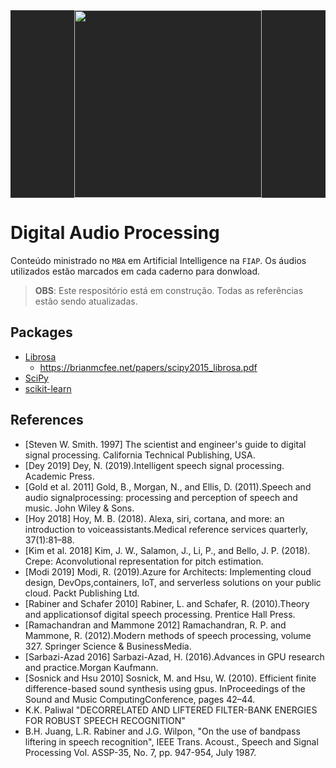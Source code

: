 <div style="background-color:#262626; text-align: center;">
<img src="https://fiapfunctions.blob.core.windows.net/datasets/capa.png" style="width: 300px;">
</div>


# Digital Audio Processing

Conteúdo ministrado no `MBA` em Artificial Intelligence na `FIAP`. Os áudios utilizados estão marcados em cada caderno para donwload.

> **OBS**: Este respositório está em construção. Todas as referências estão sendo atualizadas.

## Packages

* [Librosa](https://librosa.org/)
    * https://brianmcfee.net/papers/scipy2015_librosa.pdf
* [SciPy](https://www.scipy.org/)
* [scikit-learn](https://scikit-learn.org/stable/)

## References

* [Steven W. Smith. 1997] The scientist and engineer's guide to digital signal processing. California Technical Publishing, USA.
* [Dey 2019]  Dey, N. (2019).Intelligent speech signal processing. Academic Press.
* [Gold et al. 2011]  Gold, B., Morgan, N., and Ellis, D. (2011).Speech and audio signalprocessing: processing and perception of speech and music. John Wiley & Sons.
* [Hoy 2018]  Hoy, M. B. (2018).  Alexa, siri, cortana, and more:  an introduction to voiceassistants.Medical reference services quarterly, 37(1):81–88.
* [Kim et al. 2018]  Kim,  J.  W.,  Salamon,  J.,  Li,  P.,  and  Bello,  J.  P.  (2018).   Crepe:  Aconvolutional representation for pitch estimation.
* [Modi 2019]  Modi, R. (2019).Azure for Architects: Implementing cloud design, DevOps,containers, IoT, and serverless solutions on your public cloud. Packt Publishing Ltd.
* [Rabiner and Schafer 2010]  Rabiner, L. and Schafer, R. (2010).Theory and applicationsof digital speech processing. Prentice Hall Press.
* [Ramachandran and Mammone 2012]  Ramachandran,  R. P. and Mammone,  R. (2012).Modern  methods  of  speech  processing,  volume  327.   Springer  Science  &  BusinessMedia.
* [Sarbazi-Azad 2016]  Sarbazi-Azad, H. (2016).Advances in GPU research and practice.Morgan Kaufmann.
* [Sosnick and Hsu 2010]  Sosnick,  M.  and  Hsu,  W.  (2010).   Efficient  finite  difference-based sound synthesis using gpus. InProceedings of the Sound and Music ComputingConference, pages 42–44.
* K.K. Paliwal "DECORRELATED AND LIFTERED FILTER-BANK ENERGIES FOR ROBUST SPEECH RECOGNITION"
* B.H. Juang, L.R. Rabiner and J.G. Wilpon, "On the use of bandpass liftering in speech recognition", IEEE Trans. Acoust., Speech and Signal Processing Vol. ASSP-35, No. 7, pp. 947-954, July 1987.